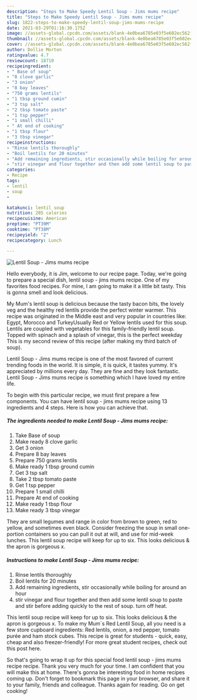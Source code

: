 ```yaml
---
description: "Steps to Make Speedy Lentil Soup - Jims mums recipe"
title: "Steps to Make Speedy Lentil Soup - Jims mums recipe"
slug: 1822-steps-to-make-speedy-lentil-soup-jims-mums-recipe
date: 2021-03-29T01:16:30.175Z
image: //assets-global.cpcdn.com/assets/blank-4e0bea6785e03f5e602ec562f230caae08da540cada707380b4fe1bbebba43da.png
thumbnail: //assets-global.cpcdn.com/assets/blank-4e0bea6785e03f5e602ec562f230caae08da540cada707380b4fe1bbebba43da.png
cover: //assets-global.cpcdn.com/assets/blank-4e0bea6785e03f5e602ec562f230caae08da540cada707380b4fe1bbebba43da.png
author: Dollie Morton
ratingvalue: 4.7
reviewcount: 18710
recipeingredient:
- " Base of soup"
- "8 clove garlic"
- "3 onion"
- "8 bay leaves"
- "750 grams lentils"
- "1 tbsp ground cumin"
- "3 tsp salt"
- "2 tbsp tomato paste"
- "1 tsp pepper"
- "1 small chilli"
- " At end of cooking"
- "1 tbsp flour"
- "3 tbsp vinegar"
recipeinstructions:
- "Rinse lentils thoroughly"
- "Boil lentils for 20 minutes"
- "Add remaining ingredients, stir occasionally while boiling for around an hour"
- "stir vinegar and flour together and then add some lentil soup to paste and stir before adding quickly to the rest of soup. turn off heat."
categories:
- Recipe
tags:
- lentil
- soup
- 

katakunci: lentil soup  
nutrition: 285 calories
recipecuisine: American
preptime: "PT39M"
cooktime: "PT38M"
recipeyield: "2"
recipecategory: Lunch

---
```



![Lentil Soup - Jims mums recipe](//assets-global.cpcdn.com/assets/blank-4e0bea6785e03f5e602ec562f230caae08da540cada707380b4fe1bbebba43da.png)

Hello everybody, it is Jim, welcome to our recipe page. Today, we're going to prepare a special dish, lentil soup - jims mums recipe. One of my favorites food recipes. For mine, I am going to make it a little bit tasty. This is gonna smell and look delicious.

My Mum&#39;s lentil soup is delicious because the tasty bacon bits, the lovely veg and the healthy red lentils provide the perfect winter warmer. This recipe was originated in the Middle east and very popular in countries like: Egypt, Morocco and TurkeyUsually Red or Yellow lentils used for this soup. Lentils are coupled with vegetables for this family-friendly lentil soup. Topped with spinach and a splash of vinegar, this is the perfect weekday This is my second review of this recipe (after making my third batch of soup).

Lentil Soup - Jims mums recipe is one of the most favored of current trending foods in the world. It is simple, it is quick, it tastes yummy. It's appreciated by millions every day. They are fine and they look fantastic. Lentil Soup - Jims mums recipe is something which I have loved my entire life.


To begin with this particular recipe, we must first prepare a few components. You can have lentil soup - jims mums recipe using 13 ingredients and 4 steps. Here is how you can achieve that.

<!--inarticleads1-->

##### The ingredients needed to make Lentil Soup - Jims mums recipe:

1. Take  Base of soup
1. Make ready 8 clove garlic
1. Get 3 onion
1. Prepare 8 bay leaves
1. Prepare 750 grams lentils
1. Make ready 1 tbsp ground cumin
1. Get 3 tsp salt
1. Take 2 tbsp tomato paste
1. Get 1 tsp pepper
1. Prepare 1 small chilli
1. Prepare  At end of cooking
1. Make ready 1 tbsp flour
1. Make ready 3 tbsp vinegar


They are small legumes and range in color from brown to green, red to yellow, and sometimes even black. Consider freezing the soup in small one-portion containers so you can pull it out at will, and use for mid-week lunches. This lentil soup recipe will keep for up to six. This looks delicious &amp; the apron is gorgeous x. 

<!--inarticleads2-->

##### Instructions to make Lentil Soup - Jims mums recipe:

1. Rinse lentils thoroughly
1. Boil lentils for 20 minutes
1. Add remaining ingredients, stir occasionally while boiling for around an hour
1. stir vinegar and flour together and then add some lentil soup to paste and stir before adding quickly to the rest of soup. turn off heat.


This lentil soup recipe will keep for up to six. This looks delicious &amp; the apron is gorgeous x. To make my Mum´s Red Lentil Soup, all you need is a few store cupboard ingredients: Red lentils, onion, a red pepper, tomato purée and ham stock cubes. This recipe is great for students - quick, easy, cheap and also freezer-friendly! For more great student recipes, check out this post here. 

So that's going to wrap it up for this special food lentil soup - jims mums recipe recipe. Thank you very much for your time. I am confident that you will make this at home. There's gonna be interesting food in home recipes coming up. Don't forget to bookmark this page in your browser, and share it to your family, friends and colleague. Thanks again for reading. Go on get cooking!
